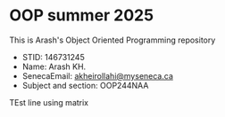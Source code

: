 # OOP summer 2025
This is Arash's Object Oriented Programming repository

- STID: 146731245
- Name: Arash KH.
- SenecaEmail: akheirollahi@myseneca.ca
- Subject and section: OOP244NAA

TEst line using matrix
